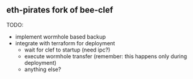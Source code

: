 eth-pirates fork of bee-clef
---

TODO:
- implement wormhole based backup
- integrate with terraform for deployment
    - wait for clef to startup (need ipc?)
    - execute wormhole transfer (remember: this happens only during deployment)
    - anything else?
